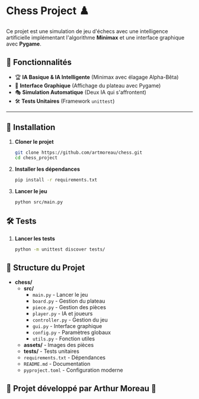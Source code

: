 # Chess Project ♟️

Ce projet est une simulation de jeu d'échecs avec une intelligence artificielle implémentant l'algorithme **Minimax** et une interface graphique avec **Pygame**.

## 🚀 Fonctionnalités
- 🏆 **IA Basique & IA Intelligente** (Minimax avec élagage Alpha-Bêta)
- 🎨 **Interface Graphique** (Affichage du plateau avec Pygame)
- 🎭 **Simulation Automatique** (Deux IA qui s'affrontent)
- 🛠️ **Tests Unitaires** (Framework `unittest`)

---

## 📌 Installation

1. **Cloner le projet**  
   ```bash
   git clone https://github.com/artmoreau/chess.git
   cd chess_project

2. **Installer les dépendances**
   ```bash
   pip install -r requirements.txt

3. **Lancer le jeu**
   ```bash
   python src/main.py

## 🛠️ Tests

1. **Lancer les tests**  
   ```bash
   python -m unittest discover tests/

## 📂 Structure du Projet

- **chess/**
  - **src/**
    - `main.py` - Lancer le jeu
    - `board.py` - Gestion du plateau
    - `piece.py` - Gestion des pièces
    - `player.py` - IA et joueurs
    - `controller.py` - Gestion du jeu
    - `gui.py` - Interface graphique
    - `config.py` - Paramètres globaux
    - `utils.py` - Fonction utiles
  - **assets/** - Images des pièces
  - **tests/** - Tests unitaires
  - `requirements.txt` - Dépendances
  - `README.md` - Documentation
  - `pyproject.toml` - Configuration moderne


## 🚀 Projet développé par Arthur Moreau 🎯
